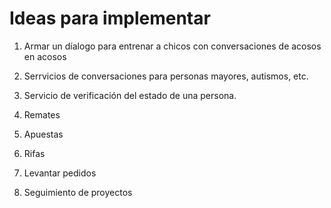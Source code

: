 # Ideas para implementar 

1. Armar un díalogo para entrenar a chicos con conversaciones de acosos en acosos

2. Serrvicios de conversaciones para personas mayores, autismos, etc.

3. Servicio de verificación del estado de una persona.

4. Remates

5. Apuestas

6. Rifas

7. Levantar pedidos

8. Seguimiento de proyectos


